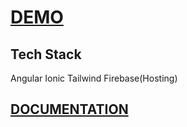 # [DEMO](https://codechallenge-90427.web.app/)

## Tech Stack

Angular
Ionic
Tailwind
Firebase(Hosting)

## [DOCUMENTATION](https://docs-codechallenge-90427.web.app/)
